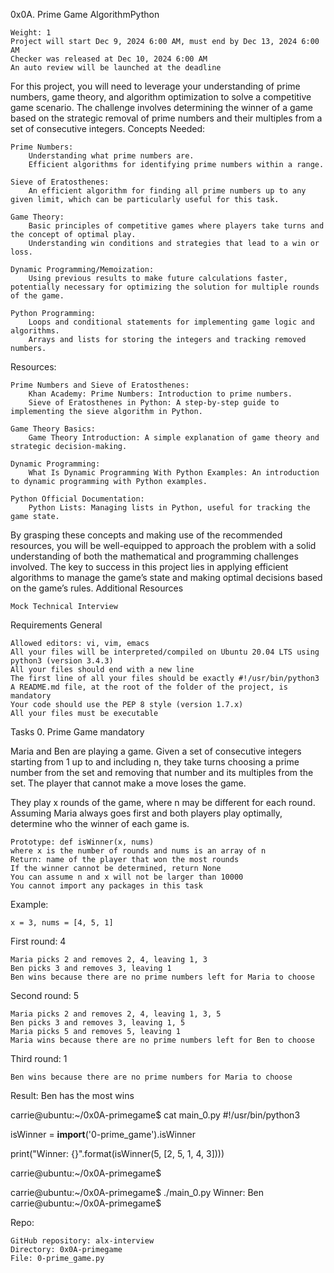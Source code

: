  0x0A. Prime Game
AlgorithmPython

    Weight: 1
    Project will start Dec 9, 2024 6:00 AM, must end by Dec 13, 2024 6:00 AM
    Checker was released at Dec 10, 2024 6:00 AM
    An auto review will be launched at the deadline

For this project, you will need to leverage your understanding of prime numbers, game theory, and algorithm optimization to solve a competitive game scenario. The challenge involves determining the winner of a game based on the strategic removal of prime numbers and their multiples from a set of consecutive integers.
Concepts Needed:

    Prime Numbers:
        Understanding what prime numbers are.
        Efficient algorithms for identifying prime numbers within a range.

    Sieve of Eratosthenes:
        An efficient algorithm for finding all prime numbers up to any given limit, which can be particularly useful for this task.

    Game Theory:
        Basic principles of competitive games where players take turns and the concept of optimal play.
        Understanding win conditions and strategies that lead to a win or loss.

    Dynamic Programming/Memoization:
        Using previous results to make future calculations faster, potentially necessary for optimizing the solution for multiple rounds of the game.

    Python Programming:
        Loops and conditional statements for implementing game logic and algorithms.
        Arrays and lists for storing the integers and tracking removed numbers.

Resources:

    Prime Numbers and Sieve of Eratosthenes:
        Khan Academy: Prime Numbers: Introduction to prime numbers.
        Sieve of Eratosthenes in Python: A step-by-step guide to implementing the sieve algorithm in Python.

    Game Theory Basics:
        Game Theory Introduction: A simple explanation of game theory and strategic decision-making.

    Dynamic Programming:
        What Is Dynamic Programming With Python Examples: An introduction to dynamic programming with Python examples.

    Python Official Documentation:
        Python Lists: Managing lists in Python, useful for tracking the game state.

By grasping these concepts and making use of the recommended resources, you will be well-equipped to approach the problem with a solid understanding of both the mathematical and programming challenges involved. The key to success in this project lies in applying efficient algorithms to manage the game’s state and making optimal decisions based on the game’s rules.
Additional Resources

    Mock Technical Interview

Requirements
General

    Allowed editors: vi, vim, emacs
    All your files will be interpreted/compiled on Ubuntu 20.04 LTS using python3 (version 3.4.3)
    All your files should end with a new line
    The first line of all your files should be exactly #!/usr/bin/python3
    A README.md file, at the root of the folder of the project, is mandatory
    Your code should use the PEP 8 style (version 1.7.x)
    All your files must be executable

Tasks
0. Prime Game
mandatory

Maria and Ben are playing a game. Given a set of consecutive integers starting from 1 up to and including n, they take turns choosing a prime number from the set and removing that number and its multiples from the set. The player that cannot make a move loses the game.

They play x rounds of the game, where n may be different for each round. Assuming Maria always goes first and both players play optimally, determine who the winner of each game is.

    Prototype: def isWinner(x, nums)
    where x is the number of rounds and nums is an array of n
    Return: name of the player that won the most rounds
    If the winner cannot be determined, return None
    You can assume n and x will not be larger than 10000
    You cannot import any packages in this task

Example:

    x = 3, nums = [4, 5, 1]

First round: 4

    Maria picks 2 and removes 2, 4, leaving 1, 3
    Ben picks 3 and removes 3, leaving 1
    Ben wins because there are no prime numbers left for Maria to choose

Second round: 5

    Maria picks 2 and removes 2, 4, leaving 1, 3, 5
    Ben picks 3 and removes 3, leaving 1, 5
    Maria picks 5 and removes 5, leaving 1
    Maria wins because there are no prime numbers left for Ben to choose

Third round: 1

    Ben wins because there are no prime numbers for Maria to choose

Result: Ben has the most wins

carrie@ubuntu:~/0x0A-primegame$ cat main_0.py
#!/usr/bin/python3

isWinner = __import__('0-prime_game').isWinner


print("Winner: {}".format(isWinner(5, [2, 5, 1, 4, 3])))

carrie@ubuntu:~/0x0A-primegame$

carrie@ubuntu:~/0x0A-primegame$ ./main_0.py
Winner: Ben
carrie@ubuntu:~/0x0A-primegame$

Repo:

    GitHub repository: alx-interview
    Directory: 0x0A-primegame
    File: 0-prime_game.py

